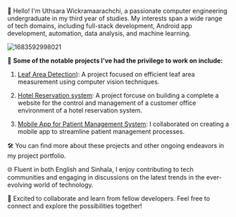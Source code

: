 👋 Hello! I'm Uthsara Wickramaarachchi, a passionate computer engineering undergraduate in my third year of studies. My interests span a wide range of tech domains, including full-stack development, Android app development, automation, data analysis, and machine learning.


![1683592998021](https://github.com/uthsaraiw/uthsaraiw/assets/115542219/a5952bf9-fa3c-495c-92ba-a4371bdb1f69)


🚀 **Some of the notable projects I've had the privilege to work on include:**

1. [Leaf Area Detection](https://github.com/uthsaraiw/Complete-Hotel-Reservation-system)): A project focused on efficient leaf area measurement using computer vision techniques.

2. [Hotel Reservation system](https://your-portfolio-link](https://github.com/cepdnaclk/e19-co227-Mobile-app-to-measure-the-area-of-a-leaf-flower-or-fruit)): A project forcuse on building a complete a website for the control and management of a customer office environment of a hotel reservation system.

3. [Mobile App for Patient Management System](https://your-portfolio-link](https://github.com/cepdnaclk/e19-co225-Mobile-app-for-Inpatient-Management-System)): I collaborated on creating a mobile app to streamline patient management processes.





🛠️ You can find more about these projects and other ongoing endeavors in my project portfolio.

🌐 Fluent in both English and Sinhala, I enjoy contributing to tech communities and engaging in discussions on the latest trends in the ever-evolving world of technology.

🤝 Excited to collaborate and learn from fellow developers. Feel free to connect and explore the possibilities together!
